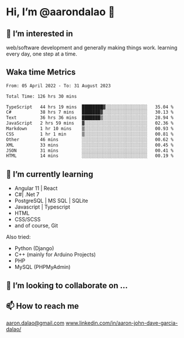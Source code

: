 # __Hi, I’m @aarondalao__ 👋 
## 👀 I’m interested in 
web/software development and generally making things work.
learning every day, one step at a time. 

## Waka time Metrics
<!--START_SECTION:waka-->

```txt
From: 05 April 2022 - To: 31 August 2023

Total Time: 126 hrs 30 mins

TypeScript   44 hrs 19 mins  ████████▓░░░░░░░░░░░░░░░░   35.04 %
C#           38 hrs 7 mins   ███████▓░░░░░░░░░░░░░░░░░   30.13 %
Text         36 hrs 36 mins  ███████▒░░░░░░░░░░░░░░░░░   28.94 %
JavaScript   2 hrs 59 mins   ▓░░░░░░░░░░░░░░░░░░░░░░░░   02.36 %
Markdown     1 hr 10 mins    ▒░░░░░░░░░░░░░░░░░░░░░░░░   00.93 %
CSS          1 hr 1 min      ▒░░░░░░░░░░░░░░░░░░░░░░░░   00.81 %
Other        46 mins         ░░░░░░░░░░░░░░░░░░░░░░░░░   00.62 %
XML          33 mins         ░░░░░░░░░░░░░░░░░░░░░░░░░   00.45 %
JSON         31 mins         ░░░░░░░░░░░░░░░░░░░░░░░░░   00.41 %
HTML         14 mins         ░░░░░░░░░░░░░░░░░░░░░░░░░   00.19 %
```

<!--END_SECTION:waka-->

## 🌱 I’m currently learning 

- Angular 11 | React 
- C#| .Net 7
- PostgreSQL | MS SQL | SQLite
- Javascript | Typescript
- HTML 
- CSS/SCSS
- and of course, Git 


Also tried:
- Python (Django)
- C++ (mainly for Arduino Projects)
- PHP
- MySQL (PHPMyAdmin)


## 💞️ I’m looking to collaborate on ...

## 📫 How to reach me 
aaron.dalao@gmail.com
www.linkedin.com/in/aaron-john-dave-garcia-dalao/

<!---
aarondalao/aarondalao is a ✨ special ✨ repository because its `README.md` (this file) appears on your GitHub profile.
You can click the Preview link to take a look at your changes.
--->
